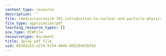 ```yaml
---
content_type: resource
description: ''
file: /media/courses/8-701-introduction-to-nuclear-and-particle-physics-fall-2020/08302a53a1745c54466b9d529dd2bfb3_2YpdnHLvsyw.pdf
file_type: application/pdf
learning_resource_types: []
ocw_type: OCWFile
resourcetype: Document
title: 3play pdf file
uid: 08302a53-a174-5c54-466b-9d529dd2bfb3
---
```


